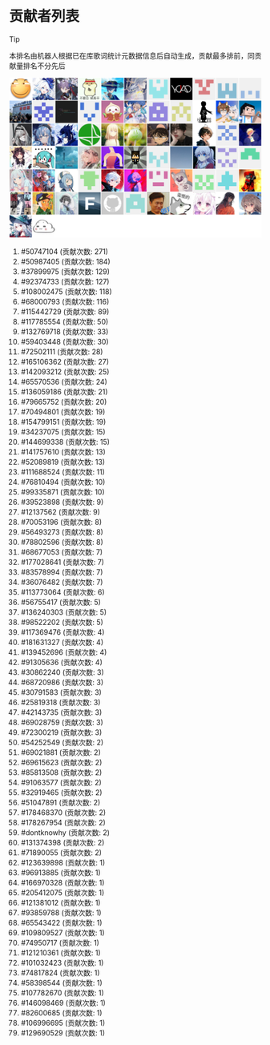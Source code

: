 # 贡献者列表

> [!TIP]
> 本排名由机器人根据已在库歌词统计元数据信息后自动生成，贡献最多排前，同贡献量排名不分先后

![贡献者头像画廊](./CONTRIBUTORS.svg)

1. #50747104 (贡献次数: 271)
2. #50987405 (贡献次数: 184)
3. #37899975 (贡献次数: 129)
4. #92374733 (贡献次数: 127)
5. #108002475 (贡献次数: 118)
6. #68000793 (贡献次数: 116)
7. #115442729 (贡献次数: 89)
8. #117785554 (贡献次数: 50)
9. #132769718 (贡献次数: 33)
10. #59403448 (贡献次数: 30)
11. #72502111 (贡献次数: 28)
12. #165106362 (贡献次数: 27)
13. #142093212 (贡献次数: 25)
14. #65570536 (贡献次数: 24)
15. #136059186 (贡献次数: 21)
16. #79665752 (贡献次数: 20)
17. #70494801 (贡献次数: 19)
18. #154799151 (贡献次数: 19)
19. #34237075 (贡献次数: 15)
20. #144699338 (贡献次数: 15)
21. #141757610 (贡献次数: 13)
22. #52089819 (贡献次数: 13)
23. #111688524 (贡献次数: 11)
24. #76810494 (贡献次数: 10)
25. #99335871 (贡献次数: 10)
26. #39523898 (贡献次数: 9)
27. #12137562 (贡献次数: 9)
28. #70053196 (贡献次数: 8)
29. #56493273 (贡献次数: 8)
30. #78802596 (贡献次数: 8)
31. #68677053 (贡献次数: 7)
32. #177028641 (贡献次数: 7)
33. #83578994 (贡献次数: 7)
34. #36076482 (贡献次数: 7)
35. #113773064 (贡献次数: 6)
36. #56755417 (贡献次数: 5)
37. #136240303 (贡献次数: 5)
38. #98522202 (贡献次数: 5)
39. #117369476 (贡献次数: 4)
40. #181631327 (贡献次数: 4)
41. #139452696 (贡献次数: 4)
42. #91305636 (贡献次数: 4)
43. #30862240 (贡献次数: 3)
44. #68720986 (贡献次数: 3)
45. #30791583 (贡献次数: 3)
46. #25819318 (贡献次数: 3)
47. #42143735 (贡献次数: 3)
48. #69028759 (贡献次数: 3)
49. #72300219 (贡献次数: 3)
50. #54252549 (贡献次数: 2)
51. #69021881 (贡献次数: 2)
52. #69615623 (贡献次数: 2)
53. #85813508 (贡献次数: 2)
54. #91063577 (贡献次数: 2)
55. #32919465 (贡献次数: 2)
56. #51047891 (贡献次数: 2)
57. #178468370 (贡献次数: 2)
58. #178267954 (贡献次数: 2)
59. #dontknowhy (贡献次数: 2)
60. #131374398 (贡献次数: 2)
61. #71890055 (贡献次数: 2)
62. #123639898 (贡献次数: 1)
63. #96913885 (贡献次数: 1)
64. #166970328 (贡献次数: 1)
65. #205412075 (贡献次数: 1)
66. #121381012 (贡献次数: 1)
67. #93859788 (贡献次数: 1)
68. #65543422 (贡献次数: 1)
69. #109809527 (贡献次数: 1)
70. #74950717 (贡献次数: 1)
71. #121210361 (贡献次数: 1)
72. #101032423 (贡献次数: 1)
73. #74817824 (贡献次数: 1)
74. #58398544 (贡献次数: 1)
75. #107782670 (贡献次数: 1)
76. #146098469 (贡献次数: 1)
77. #82600685 (贡献次数: 1)
78. #106996695 (贡献次数: 1)
79. #129690529 (贡献次数: 1)
